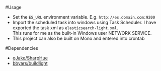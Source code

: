 #Usage

- Set the ```ES_URL``` environment variable. E.g. ```http://es.domain.com:9200```
- Import the scheduled task into windows using Task Scheduler.  I have exported the task xml as ```elasticsearch-light.xml```.  
This runs for me as the built-in Windows user NETWORK SERVICE. 
- This project can also be built on Mono and entered into crontab

#Dependencies

- [qJake/SharpHue](https://github.com/qJake/SharpHue)
- [bbyars/buildlight](https://github.com/bbyars/buildlight)
